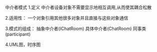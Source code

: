 中介者模式
1.定义
中介者设备对象不需要显示地相互调用,从而使其耦合松散

2.适用性：
一个对象引用其他很多对象并且直接与这些对象通信

3.模式的组成：
抽象中介者(IChatRoom)
具体中介者(ChatRoom)
同事类(participant)

4.UML图，时序图